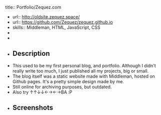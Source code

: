 title:: Portfolio/Zequez.com

- url:: http://oldsite.zequez.space/
- url:: https://github.com/Zequez/zequez.github.io
- skills:: Middleman, HTML, JavaScript, CSS
-
-
- ## Description
- This used to be my first personal blog, and portfolio. Although I didn't really write too much, I just published all my projects, big or small.
- The blog itself was a static website made with Middleman, hosted on Github pages. It's a pretty simple design made by me.
- Still online for archiving purposes, but outdated.
- Also try ↑↑↓↓←→←→BA :P
- ## Screenshots